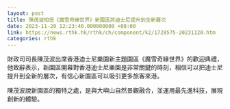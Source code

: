 ```yaml
---
layout: post
title: 陳茂波相信《魔雪奇緣世界》新園區將迪士尼提升到全新層次
date: 2023-11-20 12:23:40.000000000 +08:00
link: https://news.rthk.hk/rthk/ch/component/k2/1728575-20231120.htm
categories: rthk
---
```


財政司司長陳茂波出席香港迪士尼樂園新主題園區《魔雪奇緣世界》的歡迎典禮，他致辭表示，新園區開幕對香港迪士尼樂園是非常關鍵的時刻，相信可以把迪士尼提升到全新的層次，有信心新園區可以吸引更多旅客來港。

陳茂波說新園區的獨特之處，是與大嶼山自然景觀融合，並運用最先進科技，展現創新的體驗。
